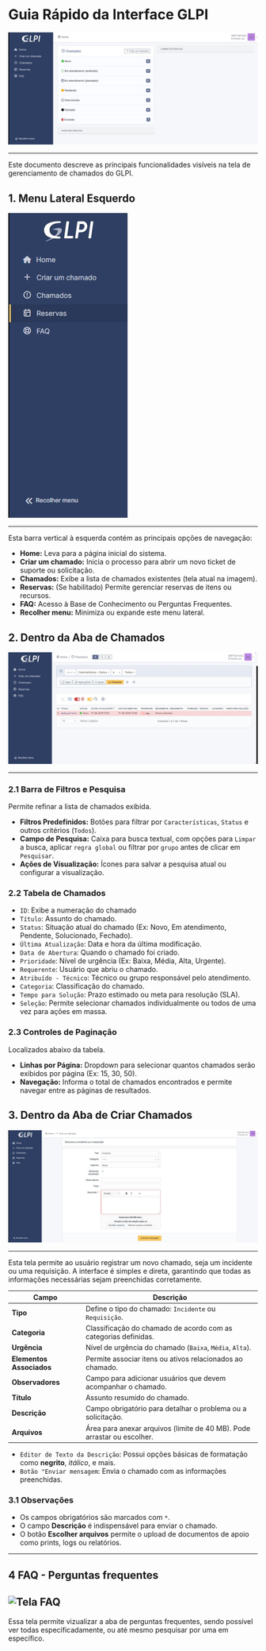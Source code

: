 # Guia Rápido da Interface GLPI
![GUI](./src/img/main_gui.jpeg)
___

Este documento descreve as principais funcionalidades visíveis na tela de gerenciamento de chamados do GLPI.

## 1. Menu Lateral Esquerdo
![Aba Lateral](./src/img/aba_lateral.jpeg)
___

Esta barra vertical à esquerda contém as principais opções de navegação:

* **Home:** Leva para a página inicial do sistema.
* **Criar um chamado:** Inicia o processo para abrir um novo ticket de suporte ou solicitação.
* **Chamados:** Exibe a lista de chamados existentes (tela atual na imagem).
* **Reservas:** (Se habilitado) Permite gerenciar reservas de itens ou recursos.
* **FAQ:** Acesso à Base de Conhecimento ou Perguntas Frequentes.
* **Recolher menu:** Minimiza ou expande este menu lateral.

## 2. Dentro da Aba de Chamados
![Tela de Chamados](./src/img/chamados_screen.jpeg)
___

### 2.1 Barra de Filtros e Pesquisa
Permite refinar a lista de chamados exibida.
* **Filtros Predefinidos:** Botões para filtrar por `Características`, `Status` e outros critérios (`Todos`).
* **Campo de Pesquisa:** Caixa para busca textual, com opções para `Limpar` a busca, aplicar `regra global` ou filtrar por `grupo` antes de clicar em `Pesquisar`.
* **Ações de Visualização:** Ícones para salvar a pesquisa atual ou configurar a visualização.

### 2.2 Tabela de Chamados
* `ID`: Exibe a numeração do chamado
* `Título`: Assunto do chamado.
* `Status`: Situação atual do chamado (Ex: Novo, Em atendimento, Pendente, Solucionado, Fechado).
* `Última Atualização`: Data e hora da última modificação.
* `Data de Abertura`: Quando o chamado foi criado.
* `Prioridade`: Nível de urgência (Ex: Baixa, Média, Alta, Urgente).
* `Requerente`: Usuário que abriu o chamado.
* `Atribuído - Técnico`: Técnico ou grupo responsável pelo atendimento.
* `Categoria`: Classificação do chamado.
* `Tempo para Solução`: Prazo estimado ou meta para resolução (SLA).
* `Seleção`: Permite selecionar chamados individualmente ou todos de uma vez para ações em massa.

### 2.3 Controles de Paginação
Localizados abaixo da tabela.
* **Linhas por Página:** Dropdown para selecionar quantos chamados serão exibidos por página (Ex: 15, 30, 50).
* **Navegação:** Informa o total de chamados encontrados e permite navegar entre as páginas de resultados.


## 3. Dentro da Aba de Criar Chamados 
![Tela de Chamados](./src/img/created_calls.jpeg)
___

Esta tela permite ao usuário registrar um novo chamado, seja um incidente ou uma requisição. A interface é simples e direta, garantindo que todas as informações necessárias sejam preenchidas corretamente.

| Campo                  | Descrição                                                                 |
|------------------------|---------------------------------------------------------------------------|
| **Tipo**               | Define o tipo do chamado: `Incidente` ou `Requisição`.                    |
| **Categoria**          | Classificação do chamado de acordo com as categorias definidas.           |
| **Urgência**           | Nível de urgência do chamado (`Baixa`, `Média`, `Alta`).                  |
| **Elementos Associados** | Permite associar itens ou ativos relacionados ao chamado.               |
| **Observadores**       | Campo para adicionar usuários que devem acompanhar o chamado.             |
| **Título**             | Assunto resumido do chamado.                                              |
| **Descrição**          | Campo obrigatório para detalhar o problema ou a solicitação.              |
| **Arquivos**           | Área para anexar arquivos (limite de 40 MB). Pode arrastar ou escolher.   |


* `Editor de Texto da Descrição`: Possui opções básicas de formatação como **negrito**, *itálico*, e mais.
* `Botão "Enviar mensagem`: Envia o chamado com as informações preenchidas.

### 3.1 Observações

- Os campos obrigatórios são marcados com `*`.
- O campo **Descrição** é indispensável para enviar o chamado.
- O botão **Escolher arquivos** permite o upload de documentos de apoio como prints, logs ou relatórios.
___

## 4 FAQ - Perguntas frequentes
![Tela FAQ](./src/img/screenFaq.jpeg)
---
Essa tela permite vizualizar a aba de perguntas frequentes, sendo possível ver todas especificadamente, ou até mesmo pesquisar por uma em específico.

